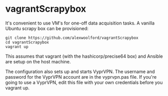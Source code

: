 vagrantScrapybox
================

It's convenient to use VM's for one-off data acquisition tasks. A vanilla Ubuntu scrapy box can be provisioned:

    git clone https://github.com/alexwoolford/vagrantScrapybox
    cd vagrantScrapybox
    vagrant up

This assumes that vagrant (with the hashicorp/precise64 box) and Ansible are setup on the host machine.

The configuration also sets up and starts VyprVPN. The username and password for the VyprVPN account are in the vyprvpn.pas file. If you're going to use a VyprVPN, edit this file with your own credentials before you vagrant up.
